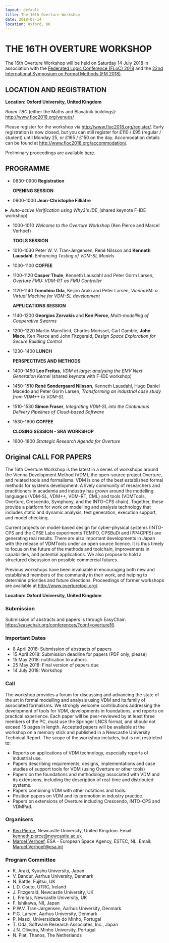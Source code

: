```yaml
---
layout: default
title: The 16th Overture Workshop
date: 2018-07-14
location: Oxford, UK
---
```

# THE 16TH OVERTURE WORKSHOP

The 16th Overture Workshop will be held on Saturday 14 July 2018 in association with the [Federated Logic Conference (FLoC) 2018](http://www.floc2018.org/) and the [22nd International Symposium on Formal Methods (FM 2018)](http://www.fmeurope.org/?p=613).

## LOCATION AND REGISTRATION

**Location: Oxford University, United Kingdom**

_Room TBC_ (either the Maths and Blavatnik buildings): <http://www.floc2018.org/venues/>

Please register for the workshop via <http://www.floc2018.org/register/>. Early registration is now closed, but you can still register for £110 / £95 (regular / student) until Monday 25, or £165 / £150 on the day. Accomodation details can be found at <http://www.floc2018.org/accommodation/>.

Preliminary proceedings are available [here](16/floc_overture16_proceedings_collated.pdf).



## PROGRAMME

* 0830-0900	__Registration__

  __OPENING SESSION__

* 0900-1000 __Jean-Christophe Filliâtre__ 
<details><summary><i>Auto-active Verification using Why3's IDE_</i>(shared keynote F-IDE workshop)</summary><p>Why3 is a platform for deductive program verification.  It features a rich language for specification and programming, called WhyML, and relies on external theorem provers, both automated and interactive, to discharge verification conditions. Why3 comes with a dedicated IDE where users edit source files and build proofs interactively using a blend of logical transformations and calls to external theorem provers.  In this talk, I will illustrate the typical workflow of program verification using Why3's IDE, focusing on the key features of WhyML, auto-active verification, and proof maintenance.</p>
</details>
                              
* 1000-1010 _Welcome to the Overture Workshop_ (Ken Pierce and Marcel Verhoef)

   __TOOLS SESSION__

* 1010-1030	Peter W. V. Tran-Jørgensen, René Nilsson and __Kenneth Lausdahl__, _Enhancing Testing of VDM-SL Models_

* 1030-1100 __COFFEE__

* 1100-1120  __Casper Thule__, Kenneth Lausdahl and Peter Gorm Larsen, _Overture FMU: VDM-RT as FMU Controller_

* 1120-1140  __Tomohiro Oda__, Keijiro Araki and Peter Larsen, _ViennaVM: a Virtual Machine for VDM-SL development_
 
   __APPLICATIONS SESSION__

* 1140-1200  __Georgios Zervakis__ and __Ken Pierce__, _Multi-modelling of Cooperative Swarms_

* 1200-1220  Martin Mansfield, Charles Morisset, Carl Gamble, __John Mace__, Ken Pierce and John Fitzgerald, _Design Space Exploration for Secure Building Control_

* 1230-1400  __LUNCH__

   __PERSPECTIVES AND METHODS__ 

* 1400-1450  __Leo Freitas__, _VDM at large: analysing the EMV Next Generation Kernel_ (shared keynote with F-IDE workshop)

* 1450-1510  __René Søndergaard Nilsson__, Kenneth Lausdahl, Hugo Daniel Macedo and Peter Gorm Larsen, _Transforming an industrial case study from VDM++ to VDM-SL_

* 1510-1530  __Simon Fraser__, _Integrating VDM-SL into the Continuous Delivery Pipelines of Cloud-based Software_

* 1530-1600  __COFFEE__

  __CLOSING SESSION - SRA WORKSHOP__

* 1600-1800  _Strategic Research Agenda for Overture_


## Original CALL FOR PAPERS



The  16th Overture Workshop is the latest in a
series of workshops around the Vienna Development Method (VDM), the open-source project
Overture, and related tools and formalisms. VDM is one of the best established formal methods for systems development. A lively community of researchers and practitioners in academia and industry has grown around the modelling languages (VDM-SL, VDM++, VDM-RT, CML) and tools (VDMTools, Overture, Crescendo, Symphony, and the INTO-CPS chain). Together, these provide a platform for work on modelling and analysis technology that includes static and dynamic analysis, test generation, execution support, and model checking. 

Current projects on model-based design for cyber-physical systems (INTO-CPS and the CPSE Labs experiments TEMPO, CPSBuDi and IPP4CPPS) are generating real results. There are also important developments in Japan with the release of VDMTools under an
open source licence. It is thus timely to focus on the future of the methods and toolchain, improvements in capabilities, and potential applications. We also propose to hold a structured discussion on possible commercial futures. 

Previous workshops have been invaluable in encouraging both new and established members of the community in their work, and helping to determine priorities and future directions. Proceedings of former workshops are available at http://www.overturetool.org/.

**Location: Oxford University, United Kingdom**

### Submission

Submission of abstracts and papers is through EasyChair: https://easychair.org/conferences/?conf=overture16.

### Important Dates

* 8 April 2018: Submission of abstracts of papers  
* 15 April 2018: Submission deadline for papers (PDF only, please)
* 15 May 2018: notification to authors
* 25 May 2018: Final version of papers due
* 14 July 2018: Workshop

### Call

The workshop provides a forum for discussing and advancing the state of the art in formal modelling and analysis using VDM and its family of associated formalisms. We strongly
welcome contributions addressing the development of tools for VDM, developments in foundations, and reports on practical experience. Each paper will be peer-reviewed by at least three members of the PC, must use the Springer LNCS format, and should not exceed 15 pages in length. Accepted papers will be available at the workshop on a memory stick and published in a Newcastle University Technical Report. The scope of the workshop includes, but is not restricted to: 

* Reports on applications of VDM technology, especially reports of industrial use.
* Papers describing requirements, designs, implementations and case studies of support
tools for VDM (using Overture or other tools)
* Papers on the foundations and methodology associated with VDM and its extensions,
including the description of real-time and distributed systems.
* Papers combining VDM with other notations and tools.
* Position papers on VDM and its promotion in industry practice.
* Papers on extensions of Overture including Crescendo, INTO-CPS and VDMPad.

### Organisers

* [Ken Pierce](http://www.ncl.ac.uk/computing/people/profile/kennethpierce.html#background), Newcastle University, United Kingdom. 
  Email: <kenneth.pierce@newcastle.ac.uk>
* [Marcel Verhoef](http://www.marcelverhoef.nl/), ESA - European Space Agency, ESTEC, NL. 
  Email: <Marcel.Verhoef@esa.int>

### Program Committee

* K. Araki, Kyushu University, Japan
* V. Bandur, Aarhus University, Denmark
* N. Battle, Fujitsu, UK
* L.D. Couto, UTRC, Ireland
* J. Fitzgerald, Newcastle University, UK
* L. Freitas, Newcastle University, UK
* F. Ishikawa, NII, Japan
* P.W.V. Tran-Jørgensen, Aarhus University, Denmark
* P.G. Larsen, Aarhus University, Denmark 
* P. Masci, Universidade do Minho, Portugal
* T. Oda, Software Research Associates, Inc., Japan
* J.N. Oliveira, Minho University, Portugal
* N. Plat, Thanos, The Netherlands 

